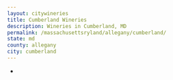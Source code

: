 ```yaml
---
layout: citywineries
title: Cumberland Wineries
description: Wineries in Cumberland, MD
permalink: /massachusettsryland/allegany/cumberland/
state: md
county: allegany
city: cumberland
---
```

-
